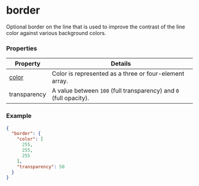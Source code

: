 # border

Optional border on the line that is used to improve the contrast of the line color against various background colors.

### Properties

| Property | Details
| --- | ---
| [color](color.md) | Color is represented as a three or four-element array.
| transparency | A value between `100` (full transparency) and `0` (full opacity).


### Example

```json
{
  "border": {
    "color": [
      255,
      255,
      255
    ],
    "transparency": 50
  }
}
```

